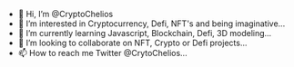 - 👋 Hi, I’m @CryptoChelios
- 👀 I’m interested in Cryptocurrency, Defi, NFT's and being imaginative...
- 🌱 I’m currently learning Javascript, Blockchain, Defi, 3D modeling...
- 💞️ I’m looking to collaborate on NFT, Crypto or Defi projects...
- 📫 How to reach me Twitter @CrytoChelios...

<!---
CryptoChelios/CryptoChelios is a ✨ special ✨ repository because its `README.md` (this file) appears on your GitHub profile.
You can click the Preview link to take a look at your changes.
--->
